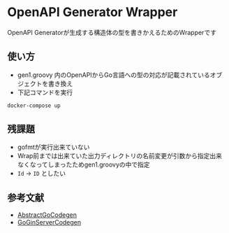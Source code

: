 # OpenAPI Generator Wrapper

OpenAPI Generatorが生成する構造体の型を書きかえるためのWrapperです

## 使い方

 * gen1.groovy 内のOpenAPIからGo言語への型の対応が記載されているオブジェクトを書き換え
 * 下記コマンドを実行

 ```bash
 docker-compose up
 ```

## 残課題

 * gofmtが実行出来ていない
 * Wrap前までは出来ていた出力ディレクトリの名前変更が引数から指定出来なくなってしまったためgen1.groovyの中で指定
 * `Id` → `ID` としたい

## 参考文献

 * [AbstractGoCodegen](https://github.com/OpenAPITools/openapi-generator/blob/150e24dc553a8ea5230ffb938ed3e6020e972faa/modules/openapi-generator/src/main/java/org/openapitools/codegen/languages/AbstractGoCodegen.java)
 * [GoGinServerCodegen](https://github.com/OpenAPITools/openapi-generator/blob/150e24dc553a8ea5230ffb938ed3e6020e972faa/modules/openapi-generator/src/main/java/org/openapitools/codegen/languages/GoGinServerCodegen.java)
